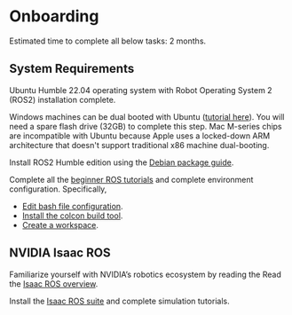 # Onboarding
Estimated time to complete all below tasks: 2 months.

## System Requirements
Ubuntu Humble 22.04 operating system with Robot Operating System 2 (ROS2) installation complete.

Windows machines can be dual booted with Ubuntu ([tutorial here](https://youtu.be/uqZIp4ay-3s?si=rcSGl9dLHojgGoph)). You will need a spare flash drive (32GB) to complete this step. Mac M-series chips are incompatible with Ubuntu because Apple uses a locked-down ARM architecture that doesn't support traditional x86 machine dual-booting.

Install ROS2 Humble edition using the [Debian package guide](https://docs.ros.org/en/humble/Installation/Ubuntu-Install-Debs.html).

Complete all the [beginner ROS tutorials](https://docs.ros.org/en/humble/Tutorials.html) and complete environment configuration. Specifically,
- [Edit bash file configuration](https://docs.ros.org/en/humble/Tutorials/Beginner-CLI-Tools/Configuring-ROS2-Environment.html).
- [Install the colcon build tool](https://docs.ros.org/en/humble/Tutorials/Beginner-Client-Libraries/Colcon-Tutorial.html).
- [Create a workspace](https://docs.ros.org/en/humble/Tutorials/Beginner-Client-Libraries/Creating-A-Workspace/Creating-A-Workspace.html).

## NVIDIA Isaac ROS
Familiarize yourself with NVIDIA’s robotics ecosystem by reading the Read the [Isaac ROS overview](https://developer.nvidia.com/isaac/ros).

Install the [Isaac ROS suite](https://nvidia-isaac-ros.github.io/getting_started/) and complete simulation tutorials.
